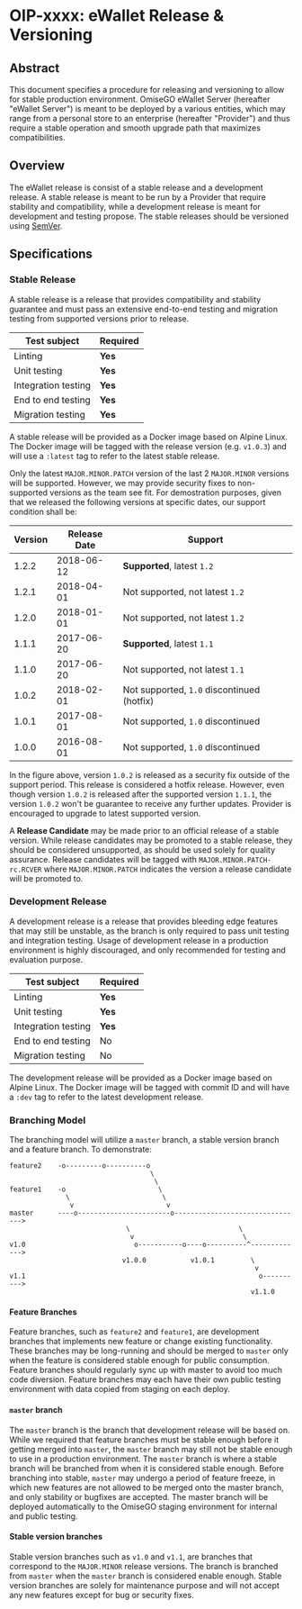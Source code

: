 # OIP-xxxx: eWallet Release & Versioning

## Abstract

This document specifies a procedure for releasing and versioning to allow for stable production environment. OmiseGO eWallet Server (hereafter "eWallet Server") is meant to be deployed by a various entities, which may range from a personal store to an enterprise (hereafter "Provider") and thus require a stable operation and smooth upgrade path that maximizes compatibilities.

## Overview

The eWallet release is consist of a stable release and a development release. A stable release is meant to be run by a Provider that require stability and compatibility, while a development release is meant for development and testing propose. The stable releases should be versioned using [SemVer](https://semver.org/).

## Specifications

### Stable Release

A stable release is a release that provides compatibility and stability guarantee and must pass an extensive end-to-end testing and migration testing from supported versions prior to release.

| Test subject        | Required |
| ------------------- | -------- |
| Linting             | **Yes**  |
| Unit testing        | **Yes**  |
| Integration testing | **Yes**  |
| End to end testing  | **Yes**  |
| Migration testing   | **Yes**  |

A stable release will be provided as a Docker image based on Alpine Linux. The Docker image will be tagged with the release version (e.g. `v1.0.3`) and will use a `:latest` tag to refer to the latest stable release.

Only the latest `MAJOR.MINOR.PATCH` version of the last 2 `MAJOR.MINOR` versions will be supported. However, we may provide security fixes to non-supported versions as the team see fit. For demostration purposes, given that we released the following versions at specific dates, our support condition shall be:

| Version | Release Date | Support                                    |
| ------- | ------------ | ------------------------------------------ |
| 1.2.2   | 2018-06-12   | **Supported**, latest `1.2`                |
| 1.2.1   | 2018-04-01   | Not supported, not latest `1.2`            |
| 1.2.0   | 2018-01-01   | Not supported, not latest `1.2`            |
| 1.1.1   | 2017-06-20   | **Supported**, latest `1.1`                |
| 1.1.0   | 2017-06-20   | Not supported, not latest `1.1`            |
| 1.0.2   | 2018-02-01   | Not supported, `1.0` discontinued (hotfix) |
| 1.0.1   | 2017-08-01   | Not supported, `1.0` discontinued          |
| 1.0.0   | 2016-08-01   | Not supported, `1.0` discontinued          |

In the figure above, version `1.0.2` is released as a security fix outside of the support period. This release is considered a hotfix release. However, even though version `1.0.2` is released after the supported version `1.1.1`, the version `1.0.2` won't be guarantee to receive any further updates. Provider is encouraged to upgrade to latest supported version.

A **Release Candidate** may be made prior to an official release of a stable version. While release candidates may be promoted to a stable release, they should be considered unsupported, as should be used solely for quality assurance. Release candidates will be tagged with `MAJOR.MINOR.PATCH-rc.RCVER` where `MAJOR.MINOR.PATCH` indicates the version a release candidate will be promoted to.

### Development Release

A development release is a release that provides bleeding edge features that may still be unstable, as the branch is only required to pass unit testing and integration testing. Usage of development release in a production environment is highly discouraged, and only recommended for testing and evaluation purpose.

| Test subject        | Required |
| ------------------- | -------- |
| Linting             | **Yes**  |
| Unit testing        | **Yes**  |
| Integration testing | **Yes**  |
| End to end testing  | No       |
| Migration testing   | No       |

The development release will be provided as a Docker image based on Alpine Linux. The Docker image will be tagged with commit ID and will have a `:dev` tag to refer to the latest development release.

### Branching Model

The branching model will utilize a `master` branch, a stable version branch and a feature branch. To demonstrate:

```
feature2    -o---------o----------o
                                   \
                                    \
feature1    -o                       \
              \                       \
               v                       v
master      ----o-----------------------o-------------------------------->
                             \                           \
                              v                           \
v1.0                           o-----------o----o----------^------------->
                            v1.0.0           v1.0.1         \
                                                             v
v1.1                                                          o---------->
                                                            v1.1.0
```

#### Feature Branches

Feature branches, such as `feature2` and `feature1`, are development branches that implements new feature or change existing functionality. These branches may be long-running and should be merged to `master` only when the feature is considered stable enough for public consumption. Feature branches should regularly sync up with master to avoid too much code diversion. Feature branches may each have their own public testing environment with data copied from staging on each deploy.

#### `master` branch

The `master` branch is the branch that development release will be based on. While we required that feature branches must be stable enough before it getting merged into `master`, the `master` branch may still not be stable enough to use in a production environment. The `master` branch is where a stable branch will be branched from when it is considered stable enough. Before branching into stable, `master` may undergo a period of feature freeze, in which new features are not allowed to be merged onto the master branch, and only stability or bugfixes are accepted. The master branch will be deployed automatically to the OmiseGO staging environment for internal and public testing.

#### Stable version branches

Stable version branches such as `v1.0` and `v1.1`, are branches that correspond to the `MAJOR.MINOR` release versions. The branch is branched from `master` when the `master` branch is considered enable enough. Stable version branches are solely for maintenance purpose and will not accept any new features except for bug or security fixes.
